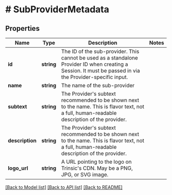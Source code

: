 # # SubProviderMetadata

## Properties

Name | Type | Description | Notes
------------ | ------------- | ------------- | -------------
**id** | **string** | The ID of the sub-provider.              This cannot be used as a standalone Provider ID when creating a Session. It must be passed in via the Provider-specific input. |
**name** | **string** | The name of the sub-provider |
**subtext** | **string** | The Provider&#39;s subtext recommended to be shown next to the name.              This is flavor text, not a full, human-readable description of the provider. |
**description** | **string** | The Provider&#39;s subtext recommended to be shown next to the name.              This is flavor text, not a full, human-readable description of the provider. |
**logo_url** | **string** | A URL pointing to the logo on Trinsic&#39;s CDN.              May be a PNG, JPG, or SVG image. |

[[Back to Model list]](../../README.md#models) [[Back to API list]](../../README.md#endpoints) [[Back to README]](../../README.md)
